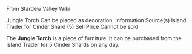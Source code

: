 From Stardew Valley Wiki

Jungle Torch Can be placed as decoration. Information Source(s) Island Trader for Cinder Shard (5) Sell Price Cannot be sold

The **Jungle Torch** is a piece of furniture. It can be purchased from the Island Trader for 5 Cinder Shards on any day.